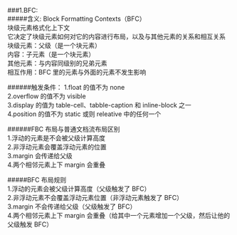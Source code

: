###1.BFC:  
#####含义:
Block Formatting Contexts（BFC）  
块级元素格式化上下文  
它决定了块级元素如何对它的内容进行布局，以及与其他元素的关系和相互关系  
块级元素：父级（是一个块元素）  
内容：子元素（是一个块元素）  
其他元素：与内容同级别的兄弟元素  
相互作用：BFC 里的元素与外面的元素不发生影响

######触发条件：
1.float 的值不为 none  
2.overflow 的值不为 visible  
3.display 的值为 table-cell、tabble-caption 和 inline-block 之一  
4.position 的值不为 static 或则 releative 中的任何一个

######FBC 布局与普通文档流布局区别  
1.浮动的元素是不会被父级计算高度  
2.非浮动元素会覆盖浮动元素的位置  
3.margin 会传递给父级  
4.两个相邻元素上下 margin 会重叠

#####BFC 布局规则  
1.浮动的元素会被父级计算高度（父级触发了 BFC）  
2.非浮动元素不会覆盖浮动元素位置（非浮动元素触发了 BFC）  
3.margin 不会传递给父级（父级触发了 BFC）  
4.两个相邻元素上下 margin 会重叠（给其中一个元素增加一个父级，然后让他的父级触发 BFC）
